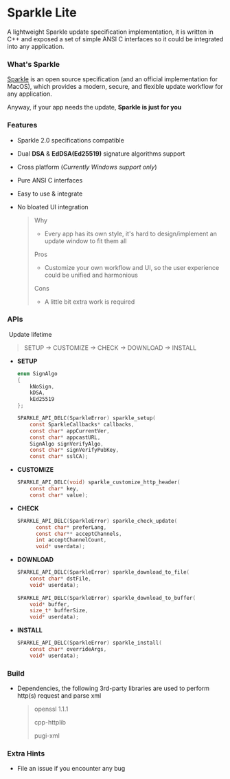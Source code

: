 # Sparkle Lite
A lightweight Sparkle update specification implementation, it is written in C++ and exposed a set of simple ANSI C interfaces so it could be integrated into any application.



### What's Sparkle

[Sparkle](https://sparkle-project.org/) is an open source specification (and an official implementation for MacOS), which provides a modern, secure, and flexible update workflow for any application.

Anyway, if your app needs the update, **Sparkle is just for you**



### Features

+ Sparkle 2.0 specifications compatible

+ Dual **DSA** & **EdDSA(Ed25519)** signature algorithms support

+ Cross platform (*Currently Windows support only*)

+ Pure ANSI C interfaces

+ Easy to use & integrate

+ No bloated UI integration

  > Why
  >
  > + Every app has its own style, it's hard to design/implement an update window to fit them all
  >
  > Pros
  >
  > + Customize your own workflow and UI, so the user experience could be unified and harmonious
  >
  > Cons
  >
  > + A little bit extra work is required



### APIs

​	Update lifetime

> SETUP -> CUSTOMIZE -> CHECK -> DOWNLOAD -> INSTALL

+ **SETUP**

  ```c
  enum SignAlgo
  {
      kNoSign,
      kDSA,
      kEd25519
  };
  
  SPARKLE_API_DELC(SparkleError) sparkle_setup(
      const SparkleCallbacks* callbacks, 
      const char* appCurrentVer, 
      const char* appcastURL, 
      SignAlgo signVerifyAlgo,
      const char* signVerifyPubKey, 
      const char* sslCA);
  ```
  
  
  
+ **CUSTOMIZE**

  ```c
  SPARKLE_API_DELC(void) sparkle_customize_http_header(
      const char* key, 
      const char* value);
  ```
  
  
  
+ **CHECK**

  ```c
  SPARKLE_API_DELC(SparkleError) sparkle_check_update(
  		const char* preferLang,
  		const char** acceptChannels,
  		int acceptChannelCount,
  		void* userdata);
  ```
  
  
  
+ **DOWNLOAD**

  ```c
  SPARKLE_API_DELC(SparkleError) sparkle_download_to_file(
      const char* dstFile, 
      void* userdata);
      
  SPARKLE_API_DELC(SparkleError) sparkle_download_to_buffer(
      void* buffer, 
      size_t* bufferSize, 
      void* userdata);
  ```

  

+ **INSTALL**

  ```c
  SPARKLE_API_DELC(SparkleError) sparkle_install(
      const char* overrideArgs, 
      void* userdata);
  ```

  

### Build

+ Dependencies, the following 3rd-party libraries are used to perform http(s) request and parse xml

  > openssl 1.1.1
  >
  > cpp-httplib
  >
  > pugi-xml



### Extra Hints

+ File an issue if you encounter any bug

